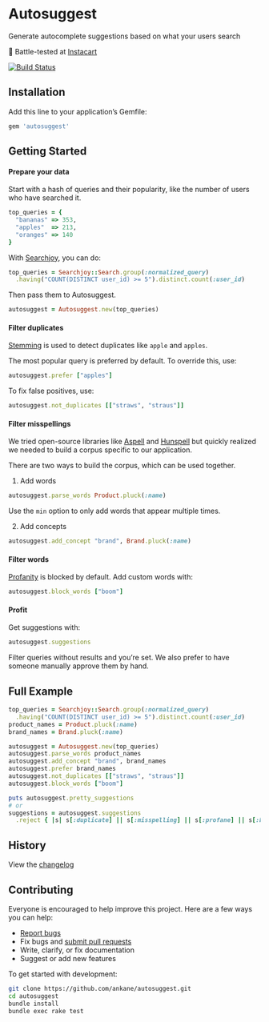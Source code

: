 # Autosuggest

Generate autocomplete suggestions based on what your users search

:tangerine: Battle-tested at [Instacart](https://www.instacart.com/opensource)

[![Build Status](https://github.com/ankane/autosuggest/workflows/build/badge.svg?branch=master)](https://github.com/ankane/autosuggest/actions)

## Installation

Add this line to your application’s Gemfile:

```ruby
gem 'autosuggest'
```

## Getting Started

#### Prepare your data

Start with a hash of queries and their popularity, like the number of users who have searched it.

```ruby
top_queries = {
  "bananas" => 353,
  "apples"  => 213,
  "oranges" => 140
}
```

With [Searchjoy](https://github.com/ankane/searchjoy), you can do:

```ruby
top_queries = Searchjoy::Search.group(:normalized_query)
  .having("COUNT(DISTINCT user_id) >= 5").distinct.count(:user_id)
```

Then pass them to Autosuggest.

```ruby
autosuggest = Autosuggest.new(top_queries)
```

#### Filter duplicates

[Stemming](https://en.wikipedia.org/wiki/Stemming) is used to detect duplicates like `apple` and `apples`.

The most popular query is preferred by default.  To override this, use:

```ruby
autosuggest.prefer ["apples"]
```

To fix false positives, use:

```ruby
autosuggest.not_duplicates [["straws", "straus"]]
```

#### Filter misspellings

We tried open-source libraries like [Aspell](http://aspell.net) and [Hunspell](http://hunspell.sourceforge.net/) but quickly realized we needed to build a corpus specific to our application.

There are two ways to build the corpus, which can be used together.

1. Add words

  ```ruby
  autosuggest.parse_words Product.pluck(:name)
  ```

  Use the `min` option to only add words that appear multiple times.

2. Add concepts

  ```ruby
  autosuggest.add_concept "brand", Brand.pluck(:name)
  ```

#### Filter words

[Profanity](https://github.com/tjackiw/obscenity/blob/master/config/blacklist.yml) is blocked by default. Add custom words with:

```ruby
autosuggest.block_words ["boom"]
```

#### Profit

Get suggestions with:

```ruby
autosuggest.suggestions
```

Filter queries without results and you’re set. We also prefer to have someone manually approve them by hand.

## Full Example

```ruby
top_queries = Searchjoy::Search.group(:normalized_query)
  .having("COUNT(DISTINCT user_id) >= 5").distinct.count(:user_id)
product_names = Product.pluck(:name)
brand_names = Brand.pluck(:name)

autosuggest = Autosuggest.new(top_queries)
autosuggest.parse_words product_names
autosuggest.add_concept "brand", brand_names
autosuggest.prefer brand_names
autosuggest.not_duplicates [["straws", "straus"]]
autosuggest.block_words ["boom"]

puts autosuggest.pretty_suggestions
# or
suggestions = autosuggest.suggestions
  .reject { |s| s[:duplicate] || s[:misspelling] || s[:profane] || s[:blocked] }
```

## History

View the [changelog](https://github.com/ankane/autosuggest/blob/master/CHANGELOG.md)

## Contributing

Everyone is encouraged to help improve this project. Here are a few ways you can help:

- [Report bugs](https://github.com/ankane/autosuggest/issues)
- Fix bugs and [submit pull requests](https://github.com/ankane/autosuggest/pulls)
- Write, clarify, or fix documentation
- Suggest or add new features

To get started with development:

```sh
git clone https://github.com/ankane/autosuggest.git
cd autosuggest
bundle install
bundle exec rake test
```
